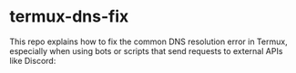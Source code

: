 # termux-dns-fix
This repo explains how to fix the common DNS resolution error in Termux, especially when using bots or scripts that send requests to external APIs like Discord:
